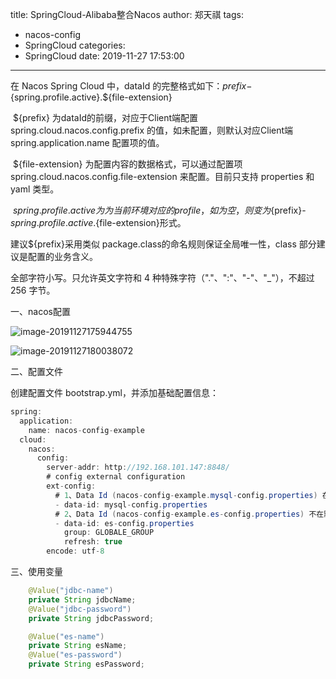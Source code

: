 title: SpringCloud-Alibaba整合Nacos
author: 郑天祺
tags:

  - nacos-config
  - SpringCloud
categories:
  - SpringCloud
date: 2019-11-27 17:53:00

---

在 Nacos Spring Cloud 中，dataId 的完整格式如下：${prefix}-${spring.profile.active}.${file-extension}

​	${prefix} 为dataId的前缀，对应于Client端配置 spring.cloud.nacos.config.prefix 的值，如未配置，则默认对应Client端 spring.application.name 配置项的值。

​	${file-extension} 为配置内容的数据格式，可以通过配置项 spring.cloud.nacos.config.file-extension 来配置。目前只支持 properties 和 yaml 类型。

​	${spring.profile.active} 为为当前环境对应的 profile，如为空，则变为${prefix}-${spring.profile.active}.${file-extension}形式。

建议${prefix}采用类似 package.class的命名规则保证全局唯一性，class 部分建议是配置的业务含义。

全部字符小写。只允许英文字符和 4 种特殊字符（"."、":"、"-"、"_"），不超过 256 字节。

一、nacos配置

![image-20191127175944755](/img/nacos-springCloud1.png)

![image-20191127180038072](/img/nacos-springCloud2.png)

二、配置文件

创建配置文件  bootstrap.yml，并添加基础配置信息：

```java
spring:
  application:
    name: nacos-config-example
  cloud:
    nacos:
      config:
        server-addr: http://192.168.101.147:8848/
        # config external configuration
        ext-config:
          # 1、Data Id (nacos-config-example.mysql-config.properties) 在默认的组 DEFAULT_GROUP,不支持配置的动态刷新
          - data-id: mysql-config.properties
          # 2、Data Id (nacos-config-example.es-config.properties) 不在默认的组，支持动态刷新
          - data-id: es-config.properties
            group: GLOBALE_GROUP
            refresh: true
        encode: utf-8

```

三、使用变量

```java
    @Value("jdbc-name")
    private String jdbcName;
    @Value("jdbc-password")
    private String jdbcPassword;

    @Value("es-name")
    private String esName;
    @Value("es-password")
    private String esPassword;
```

